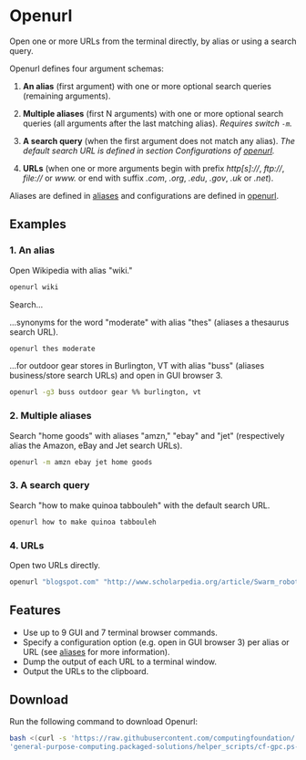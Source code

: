 
# Openurl

Open one or more URLs from the terminal directly, by alias or using a search query.

Openurl defines four argument schemas:

1. **An alias** (first argument) with one or more optional search queries (remaining arguments).

2. **Multiple aliases** (first N arguments) with one or more optional search queries (all arguments after the last matching alias). *Requires switch `-m`.*

3. **A search query** (when the first argument does not match any alias). *The default search URL is defined in section Configurations of [openurl](openurl).*

4. **URLs** (when one or more arguments begin with prefix *http[s]://*, *ftp://*, *file://* or *www.* or end with suffix *.com*, *.org*, *.edu*, *.gov*, *.uk* or *.net*).

Aliases are defined in [aliases](aliases) and configurations are defined in [openurl](openurl).

## Examples

### 1. An alias

Open Wikipedia with alias "wiki."

```bash
openurl wiki
```

Search...

...synonyms for the word "moderate" with alias "thes" (aliases a thesaurus search URL).

```bash
openurl thes moderate
```

...for outdoor gear stores in Burlington, VT with alias "buss" (aliases business/store search URLs) and open in GUI browser 3.

```bash
openurl -g3 buss outdoor gear %% burlington, vt
```

### 2. Multiple aliases

Search "home goods" with aliases "amzn," "ebay" and "jet" (respectively alias the Amazon, eBay and Jet search URLs).

```bash
openurl -m amzn ebay jet home goods
```

### 3. A search query

Search "how to make quinoa tabbouleh" with the default search URL.

```bash
openurl how to make quinoa tabbouleh
```

### 4. URLs

Open two URLs directly.

```bash
openurl "blogspot.com" "http://www.scholarpedia.org/article/Swarm_robotics"
```

## Features

* Use up to 9 GUI and 7 terminal browser commands.
* Specify a configuration option (e.g. open in GUI browser 3) per alias or URL (see [aliases](aliases) for more information).
* Dump the output of each URL to a terminal window.
* Output the URLs to the clipboard.

## Download

Run the following command to download Openurl:

```bash
bash <(curl -s 'https://raw.githubusercontent.com/computingfoundation/'\
'general-purpose-computing.packaged-solutions/helper_scripts/cf-gpc.ps-download-openurl.sh')
```

